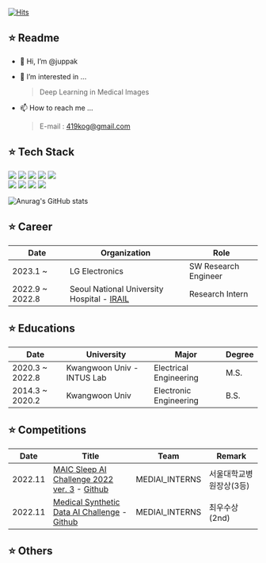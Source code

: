 [![Hits](https://hits.seeyoufarm.com/api/count/incr/badge.svg?url=https%3A%2F%2Fgithub.com%2Fjuppak&count_bg=%2379C83D&title_bg=%23555555&icon=&icon_color=%23E7E7E7&title=hits&edge_flat=false)](https://hits.seeyoufarm.com)
## ⭐️ Readme
- 👋 Hi, I’m @juppak

- 👀 I’m interested in ...
    > Deep Learning in Medical Images </br>
      
<!-- - 🌱 I’m currently learning ...
- 💞️ I’m looking to collaborate on ... -->
- 📫 How to reach me ...
    > E-mail : 419kog@gmail.com

## ⭐️ Tech Stack
<img src="https://img.shields.io/badge/Python-3766AB?style=flat-square&logo=Python&logoColor=white"/></a>
<img src="https://img.shields.io/badge/PyTorch-EE4C2C?style=flat-square&logo=pytorch&logoColor=white"/></a>
<img src="https://img.shields.io/badge/Matlab-0B556A?style=flat-square&logo=matlab&logoColor=white"/></a>
<img src="https://img.shields.io/badge/Github-181717?style=flat-square&logo=Github&logoColor=white"/></a>
<img src="https://img.shields.io/badge/Linux-FCC624?style=flat-square&logo=linux&logoColor=white"/></a>
</br>
<img src="https://img.shields.io/badge/Jupyter-F37626?style=flat-square&logo=jupyter&logoColor=white"/></a>
<img src="https://img.shields.io/badge/VSCode-007ACC?style=flat-square&logo=Visual Studio Code&logoColor=white"/></a>
<img src="https://img.shields.io/badge/Docker-2496ED?style=flat-square&logo=docker&logoColor=white"/></a>
<img src="https://img.shields.io/badge/Notion-000000?style=flat-square&logo=notion&logoColor=white"/></a>

![Anurag's GitHub stats](https://github-readme-stats.vercel.app/api?username=juppak&show_icons=true&theme=cobalt)

## ⭐️ Career
Date | Organization | Role 
---- | ---- | ----
2023.1 ~ | LG Electronics | SW Research Engineer
2022.9 ~ 2022.8 | Seoul National University Hospital - [IRAIL](http://irail.snu.ac.kr/) | Research Intern 

## ⭐️ Educations

Date | University | Major | Degree 
---- | ---- | ---- | ---- 
2020.3 ~ 2022.8 | Kwangwoon Univ - INTUS Lab | Electrical Engineering | M.S.
2014.3 ~ 2020.2 | Kwangwoon Univ | Electronic Engineering | B.S.

## ⭐️ Competitions

Date | Title | Team | Remark
---- | ---- | ---- | ----
2022.11 | [MAIC Sleep AI Challenge 2022 ver. 3](https://maic.or.kr/competitions/20/infomation) - [Github](https://github.com/seoulsky-field/sleep_ai_challenge_ver3) | MEDIAI_INTERNS | 서울대학교병원장상(3등)
2022.11 | [Medical Synthetic Data AI Challenge](https://urbandatathon.com/hackathon/scheduleDetail/1000) - [Github](https://github.com/seoulsky-field/Medical_Synthetic_Data_AI_Challenge) | MEDIAI_INTERNS | 최우수상(2nd)

## ⭐️ Others

<!---
juppak/juppak is a ✨ special ✨ repository because its `README.md` (this file) appears on your GitHub profile.
You can click the Preview link to take a look at your changes.
--->
